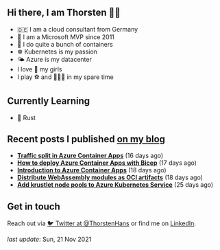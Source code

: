 ## Hi there, I am Thorsten 👋🏼

- 🇩🇪 I am a cloud consultant from Germany
- 🔷 I am a Microsoft MVP since 2011
- 🐳 I do quite a bunch of containers
- ☸️ Kubernetes is my passion
- 🌤 Azure is my datacenter
- I love 💞 my girls
- I play ⚽️ and 🏃🏻‍♂️ in my spare time

## Currently Learning

- 🦀 Rust

## Recent posts I published [on my blog](https://thorsten-hans.com)

- **[Traffic split in Azure Container Apps](https://thorsten-hans.com/traffic-split-in-azure-container-apps/)** (16 days ago)
- **[How to deploy Azure Container Apps with Bicep](https://thorsten-hans.com/how-to-deploy-azure-container-apps-with-bicep/)** (17 days ago)
- **[Introduction to Azure Container Apps](https://thorsten-hans.com/introduction-to-azure-container-apps/)** (18 days ago)
- **[Distribute WebAssembly modules as OCI artifacts](https://thorsten-hans.com/distribute-webassembly-modules-as-oci-artifacts/)** (18 days ago)
- **[Add krustlet node pools to Azure Kubernetes Service](https://thorsten-hans.com/add-krustlet-node-pools-to-azure-kubernetes-service/)** (25 days ago)

## Get in touch

Reach out via [🐦 Twitter at @ThorstenHans](https://twitter.com/ThorstenHans) or find me on [LinkedIn](https://linkedin.com/in/ThorstenHans).

_last update_: Sun, 21 Nov 2021
